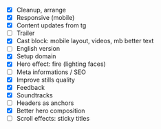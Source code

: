 * [x] Cleanup, arrange
* [x] Responsive (mobile)
* [x] Content updates from tg
* [ ] Trailer
* [x] Cast block: mobile layout, videos, mb better text
* [ ] English version
* [x] Setup domain
* [x] Hero effect: fire (lighting faces)
* [ ] Meta informations / SEO
* [x] Improve stills quality
* [x] Feedback
* [x] Soundtracks
* [ ] Headers as anchors
* [x] Better hero composition
* [ ] Scroll effects: sticky titles
